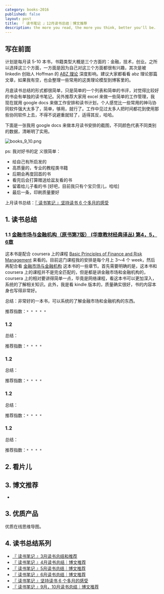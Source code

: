 ```yaml
---
category: books-2016
published: false
layout: post
title: 『 读书笔记 』12月读书总结｜博文推荐
description: the more you read, the more you think, better you'll be.
---
```


## 写在前面

计划是每月读 5-10 本书，书籍类型大概是三个方面的：金融，技术，创业。之所以选择这三个方面，一方面是因为自己对这三个方面都很有兴趣，其次是被 linkedin 创始人 Hoffman 的 [ABZ 理论](http://techcrunch.com/2012/02/14/in-startups-and-life-you-need-plan-a-b-and-z/) 深度影响。建议大家都看看 abz 理论那篇文章，如果我有空，也会整理一些常用的这类理论模型到博客里的。

月底读书总结的形式都很简单，只是简单的一个列表和简单的书评，对觉得比较好的书会有单独的读书笔记。另外推荐大家用 excel 来做一些简单的工作管理，我现在就用 google docs 来做工作安排和读书计划，个人感觉比一些常用的神马协同软件强大太多了，简单，够用，就行了。工作中见过太多人把时间都花到使用那些协同软件上去，不得不说避重就轻了，适得其反，哈哈。

下面是一张我用 google docs 来做本月读书安排的截图，不同颜色代表不同类别的数据，清晰明了实用。

![books_9_10.png](../images/books_9_10.png)

ps: 我对好书的定  义很简单：

- 给自己有所启发的
- 高质量的，专业的教程类书籍
- 后期会再度回首的书
- 看完后会打算赠送给盆友看的书
- 留着给儿子看的书 [好吧，目前我只有个宝贝侄儿，哈哈]
- 最后一条，印刷质量要好

上月读书总结：[『 读书笔记 』坚持读书 6 个多月的感受](../books-recommend-and-summarize-on-july-2016)


## 1. 读书总结

### 1.1 [金融市场与金融机构（原书第7版） (华章教材经典译丛) 第4，5，6章](https://www.amazon.cn/%E9%87%91%E8%9E%8D%E5%B8%82%E5%9C%BA%E4%B8%8E%E9%87%91%E8%9E%8D%E6%9C%BA%E6%9E%84-%E5%BC%97%E9%9B%B7%E5%BE%B7%E9%87%8C%E5%85%8B-S-%E7%B1%B3%E4%BB%80%E9%87%91-%E6%96%AF%E5%9D%A6%E5%88%A9-G-%E5%9F%83%E9%87%91%E6%96%AF-%E8%91%97/dp/B00UFDW1AE)

这本书是配合 coursera 上的课程 [Basic Principles of Finance and Risk Management](https://www.coursera.org/learn/financial-markets/home/info) 来看的。目前这门课程我的安排是每个月上 3～4 个 week，然后再配合看 [金融市场与金融机构]() 这本书的一些章节。首先需要明确的是，这本书和 coursera 上的课程并不是完全匹配的，但是都是讲金融市场和金融机构的，coursera 上的相对要讲得简单一点，毕竟是网络课程，看这本书可以更加深入，系统的了解相关知识。此外，我是看 kindle 版本的，质量确实很好，书的内容本身也写得非常好。

总结：非常好的一本书，可以系统的了解金融市场和金融机构的东西。

推荐指数：`* * * * *`



### 1.2 []()


总结：

推荐指数：`* * * *`


### 1.2 []()


总结：

推荐指数：`* * * *`


### 1.2 []()


总结：

推荐指数：`* * * *`


### 1.2 []()


总结：

推荐指数：`* * * *`



## 2. 看片儿



## 3. 博文推荐 

- []()


## 3. 优质产品


优质在线思维导图。

## 4. 读书总结系列

- [『 读书笔记 』3月读书总结和推荐](../books-recommend-and-summarize-on-mar-2016)
- [『 读书笔记 』4月读书总结｜博文推荐](../books-recommend-and-summarize-on-apr-2016)
- [『 读书笔记 』5月读书总结｜博文推荐](../books-recommend-and-summarize-on-May-2016)
- [『 读书笔记 』6月读书总结｜博文推荐](../books-recommend-and-summarize-on-June-2016)
- [『 读书笔记 』坚持读书 6 个多月的感受](../books-recommend-and-summarize-on-july-2016)
- [『 读书笔记 』9月，10月读书总结｜博文推荐](../books-recommend-and-summarize-on-sep-2016)